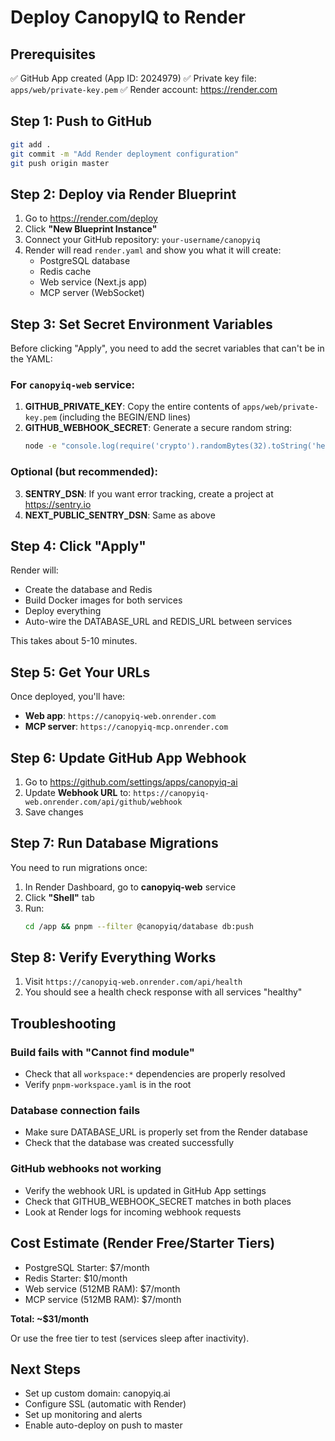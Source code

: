 # Deploy CanopyIQ to Render

## Prerequisites

✅ GitHub App created (App ID: 2024979)
✅ Private key file: `apps/web/private-key.pem`
✅ Render account: https://render.com

## Step 1: Push to GitHub

```bash
git add .
git commit -m "Add Render deployment configuration"
git push origin master
```

## Step 2: Deploy via Render Blueprint

1. Go to https://render.com/deploy
2. Click **"New Blueprint Instance"**
3. Connect your GitHub repository: `your-username/canopyiq`
4. Render will read `render.yaml` and show you what it will create:
   - PostgreSQL database
   - Redis cache
   - Web service (Next.js app)
   - MCP server (WebSocket)

## Step 3: Set Secret Environment Variables

Before clicking "Apply", you need to add the secret variables that can't be in the YAML:

### For `canopyiq-web` service:

1. **GITHUB_PRIVATE_KEY**: Copy the entire contents of `apps/web/private-key.pem` (including the BEGIN/END lines)
2. **GITHUB_WEBHOOK_SECRET**: Generate a secure random string:
   ```bash
   node -e "console.log(require('crypto').randomBytes(32).toString('hex'))"
   ```

### Optional (but recommended):

3. **SENTRY_DSN**: If you want error tracking, create a project at https://sentry.io
4. **NEXT_PUBLIC_SENTRY_DSN**: Same as above

## Step 4: Click "Apply"

Render will:
- Create the database and Redis
- Build Docker images for both services
- Deploy everything
- Auto-wire the DATABASE_URL and REDIS_URL between services

This takes about 5-10 minutes.

## Step 5: Get Your URLs

Once deployed, you'll have:
- **Web app**: `https://canopyiq-web.onrender.com`
- **MCP server**: `https://canopyiq-mcp.onrender.com`

## Step 6: Update GitHub App Webhook

1. Go to https://github.com/settings/apps/canopyiq-ai
2. Update **Webhook URL** to: `https://canopyiq-web.onrender.com/api/github/webhook`
3. Save changes

## Step 7: Run Database Migrations

You need to run migrations once:

1. In Render Dashboard, go to **canopyiq-web** service
2. Click **"Shell"** tab
3. Run:
   ```bash
   cd /app && pnpm --filter @canopyiq/database db:push
   ```

## Step 8: Verify Everything Works

1. Visit `https://canopyiq-web.onrender.com/api/health`
2. You should see a health check response with all services "healthy"

## Troubleshooting

### Build fails with "Cannot find module"
- Check that all `workspace:*` dependencies are properly resolved
- Verify `pnpm-workspace.yaml` is in the root

### Database connection fails
- Make sure DATABASE_URL is properly set from the Render database
- Check that the database was created successfully

### GitHub webhooks not working
- Verify the webhook URL is updated in GitHub App settings
- Check that GITHUB_WEBHOOK_SECRET matches in both places
- Look at Render logs for incoming webhook requests

## Cost Estimate (Render Free/Starter Tiers)

- PostgreSQL Starter: $7/month
- Redis Starter: $10/month
- Web service (512MB RAM): $7/month
- MCP service (512MB RAM): $7/month

**Total: ~$31/month**

Or use the free tier to test (services sleep after inactivity).

## Next Steps

- Set up custom domain: canopyiq.ai
- Configure SSL (automatic with Render)
- Set up monitoring and alerts
- Enable auto-deploy on push to master
